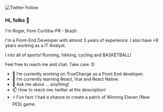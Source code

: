 ![Twitter Follow](https://img.shields.io/twitter/follow/rodjaa?label=Twitter%20%40rodjaa&style=social)

### Hi, folks 👋

 I'm Roger, from Curitiba-PR - Brazil.
 
I'm a Front-End Developer with almost 3 years of experience. I also have +8 years working as a IT Analyst.

I into all of sports! Running, hikking, cycling and BASKETBALL! 

Feel free to reach me and chat. Take care :D

- 🔭 I’m currently working on TrueChange as a Front End developer.
- 🌱 I’m currently learning React, Vue and React Native.
- 💬 Ask me about ... anything! 
- 📫 How to reach me: twitter at the description!
- ⚡ Fun fact: I had a chance to create a patch of Winning Eleven (New PES) game.

<!--
**rfaco/rfaco** is a ✨ _special_ ✨ repository because its `README.md` (this file) appears on your GitHub profile.

-->

